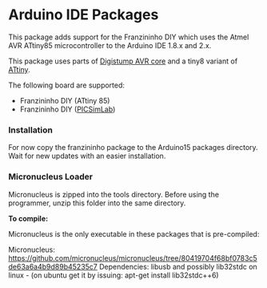 Arduino IDE Packages
=======

This package adds support for the Franzininho DIY which uses the Atmel AVR ATtiny85 microcontroller to the Arduino IDE 1.8.x and 2.x.

This package uses parts of [Digistump AVR core](https://github.com/digistump/DigistumpArduino) and a tiny8 variant of [ATtiny](https://github.com/damellis/attiny).

The following board are supported:

- Franzininho DIY (ATtiny 85)
- Franzininho DIY ([PICSimLab](https://github.com/lcgamboa/picsimlab))

### Installation

For now copy the franzininho package to the Arduino15 packages directory.
Wait for new updates with an easier installation.

### Micronucleus Loader

Micronucleus is zipped into the tools directory. Before using the programmer, unzip this folder into the same directory.

**To compile:**

Micronucleus is the only executable in these packages that is pre-compiled:

Micronucleus: https://github.com/micronucleus/micronucleus/tree/80419704f68bf0783c5de63a6a4b9d89b45235c7
Dependencies: libusb and possibly lib32stdc on linux - (on ubuntu get it by issuing: apt-get install lib32stdc++6)
